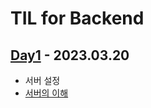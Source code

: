 # **TIL for Backend**

## **[Day1](records/0320.md)**  - 2023.03.20
- 서버 설정
- [서버의 이해](records/서버의_이해.md)